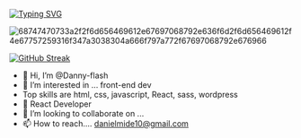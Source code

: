   [![Typing SVG](https://readme-typing-svg.demolab.com/?lines=Hi+I+Am+Danny_Flash+Nice+To+Meet+You;Welcome+to+My+Speed+Force+hehe)](https://git.io/typing-svg)
 
  
  ![68747470733a2f2f6d656469612e67697068792e636f6d2f6d656469612f4e67757259316f347a3038304a666f797a772f67697068792e676966](https://user-images.githubusercontent.com/84744061/213994252-3b4473ca-8fdf-4f8d-b866-83791bc68f62.gif)
  
  [![GitHub Streak](https://streak-stats.demolab.com/?user=Danny-flash)](https://git.io/streak-stats)

- 👋 Hi, I’m @Danny-flash
- 👀 I’m interested in ... front-end dev
- Top skills are html, css, javascript, React, sass, wordpress
- 🌱 React Developer
- 💞️ I’m looking to collaborate on ...
- 📫 How to reach.... danielmide10@gmail.com




